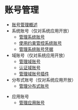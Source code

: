 # 账号管理<!--account-management-->
<!--Kit: Common-->
<!--Subsystem: Common-->
<!--Owner: @fang-jinxu-->
<!--Designer: @lingminghw-->
<!--Tester: @RayShih-->
<!--Adviser: @fang-jinxu-->
<!--Del-->
- [账号管理概述](account-overview-sys.md)
- 系统账号（仅对系统应用开放）<!--os-account-->
  - [管理系统账号](manage-os-account-sys.md)
  - [使用约束管控系统账号](control-os-account-by-constraints-sys.md)
  - [管理系统账号凭据](manage-os-account-credential-sys.md)
- 域账号（仅对系统应用开放）<!--domain-account-->
  - [管理域账号](manage-domain-account-sys.md)
  - [认证域账号](auth-domain-account-sys.md)
  - [管理域账号插件](manage-domain-plugin-sys.md)
- 分布式账号（仅对系统应用开放）<!--distributed-account-->
  - [管理分布式账号](manage-distributed-account-sys.md)
<!--DelEnd-->
- 应用账号<!--application-account-->
  - [管理应用账号](manage-application-account.md)
